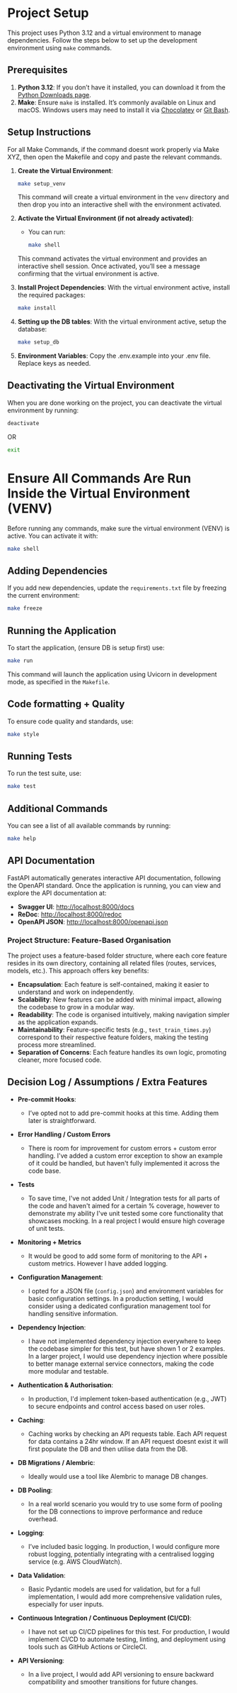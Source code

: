 # Project Setup

This project uses Python 3.12 and a virtual environment to manage dependencies. Follow the steps below to set up the development environment using `make` commands.

## Prerequisites

1. **Python 3.12**: If you don’t have it installed, you can download it from the [Python Downloads page](https://www.python.org/downloads/).
2. **Make**: Ensure `make` is installed. It’s commonly available on Linux and macOS. Windows users may need to install it via [Chocolatey](https://chocolatey.org/install) or [Git Bash](https://gitforwindows.org/).

## Setup Instructions

For all Make Commands, if the command doesnt work properly via Make XYZ, then open the Makefile and copy and paste the relevant commands.

1. **Create the Virtual Environment**:
   ```bash
   make setup_venv
   ```
   This command will create a virtual environment in the `venv` directory and then drop you into an interactive shell with the environment activated.

2. **Activate the Virtual Environment (if not already activated)**:
   - You can run:
     ```bash
     make shell
     ```
   This command activates the virtual environment and provides an interactive shell session. Once activated, you’ll see a message confirming that the virtual environment is active.

3. **Install Project Dependencies**:
   With the virtual environment active, install the required packages:
   ```bash
   make install
   ```

3. **Setting up the DB tables**:
   With the virtual environment active, setup the database:
   ```bash
   make setup_db
   ```

4. **Environment Variables**:
   Copy the .env.example into your .env file.
   Replace keys as needed.

## Deactivating the Virtual Environment

When you are done working on the project, you can deactivate the virtual environment by running:
```bash
deactivate
```
OR
```bash
exit
```

# **Ensure All Commands Are Run Inside the Virtual Environment (VENV)**

Before running any commands, make sure the virtual environment (VENV) is active. You can activate it with:
```bash
make shell
```

## Adding Dependencies

If you add new dependencies, update the `requirements.txt` file by freezing the current environment:
```bash
make freeze
```

## Running the Application

To start the application, (ensure DB is setup first) use:
```bash
make run
```
This command will launch the application using Uvicorn in development mode, as specified in the `Makefile`.

## Code formatting + Quality

To ensure code quality and standards, use:
```bash
make style
```

## Running Tests

To run the test suite, use:
```bash
make test
```

## Additional Commands

You can see a list of all available commands by running:
```bash
make help
```

## API Documentation

FastAPI automatically generates interactive API documentation, following the OpenAPI standard. Once the application is running, you can view and explore the API documentation at:

- **Swagger UI**: [http://localhost:8000/docs](http://localhost:8000/docs)
- **ReDoc**: [http://localhost:8000/redoc](http://localhost:8000/redoc)
- **OpenAPI JSON**: [http://localhost:8000/openapi.json](http://localhost:8000/openapi.json)


### Project Structure: Feature-Based Organisation

The project uses a feature-based folder structure, where each core feature resides in its own directory, containing all related files (routes, services, models, etc.). This approach offers key benefits:

- **Encapsulation**: Each feature is self-contained, making it easier to understand and work on independently.
- **Scalability**: New features can be added with minimal impact, allowing the codebase to grow in a modular way.
- **Readability**: The code is organised intuitively, making navigation simpler as the application expands.
- **Maintainability**: Feature-specific tests (e.g., `test_train_times.py`) correspond to their respective feature folders, making the testing process more streamlined.
- **Separation of Concerns**: Each feature handles its own logic, promoting cleaner, more focused code.

## Decision Log / Assumptions / Extra Features

- **Pre-commit Hooks**: 
   - I’ve opted not to add pre-commit hooks at this time. Adding them later is straightforward.

- **Error Handling / Custom Errors**
   - There is room for improvement for custom errors + custom error handling. I've added a custom error exception to show an example of it could be handled, but haven't fully implemented it across the code base.

- **Tests**
   - To save time, I've not added Unit / Integration tests for all parts of the code and haven't aimed for a certain % coverage, however to demonstrate my ability I've unit tested some core functionality that showcases mocking. In a real project I would ensure high coverage of unit tests.

- **Monitoring + Metrics**
   - It would be good to add some form of monitoring to the API + custom metrics. However I have added logging.

- **Configuration Management**:
   - I opted for a JSON file (`config.json`) and environment variables for basic configuration settings. In a production setting, I would consider using a dedicated configuration management tool for handling sensitive information.

- **Dependency Injection**:
   - I have not implemented dependency injection everywhere to keep the codebase simpler for this test, but have shown 1 or 2 examples. In a larger project, I would use dependency injection where possible to better manage external service connectors, making the code more modular and testable.

- **Authentication & Authorisation**:
   - In production, I'd implement token-based authentication (e.g., JWT) to secure endpoints and control access based on user roles.

- **Caching**:
   - Caching works by checking an API requests table. Each API request for data contains a 24hr window. If an API request doesnt exist it will first populate the DB and then utilise data from the DB.

- **DB Migrations / Alembric**:
   - Ideally would use a tool like Alembric to manage DB changes.

- **DB Pooling**:
   - In a real world scenario you would try to use some form of pooling for the DB connections to improve performance and reduce overhead. 

- **Logging**:
   - I’ve included basic logging. In production, I would configure more robust logging, potentially integrating with a centralised logging service (e.g. AWS CloudWatch).

- **Data Validation**:
   - Basic Pydantic models are used for validation, but for a full implementation, I would add more comprehensive validation rules, especially for user inputs.

- **Continuous Integration / Continuous Deployment (CI/CD)**:
   - I have not set up CI/CD pipelines for this test. For production, I would implement CI/CD to automate testing, linting, and deployment using tools such as GitHub Actions or CircleCI.

- **API Versioning**:
   - In a live project, I would add API versioning to ensure backward compatibility and smoother transitions for future changes.